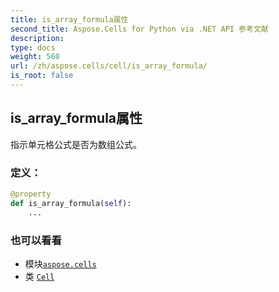```yaml
---
title: is_array_formula属性
second_title: Aspose.Cells for Python via .NET API 参考文献
description:
type: docs
weight: 560
url: /zh/aspose.cells/cell/is_array_formula/
is_root: false
---
```

## is_array_formula属性

指示单元格公式是否为数组公式。
### 定义：
```python
@property
def is_array_formula(self):
    ...
```

### 也可以看看
* 模块[`aspose.cells`](../../)
* 类 [`Cell`](/cells/python-net/zh/aspose.cells/cell)
